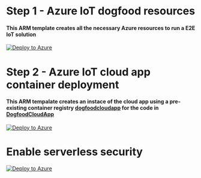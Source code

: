 # Step 1 - Azure IoT dogfood resources
#### This ARM template creates all the necessary Azure resources to run a E2E IoT solution

[![Deploy to Azure](https://aka.ms/deploytoazurebutton)](https://portal.azure.com/#create/Microsoft.Template/uri/https%3A%2F%2Fraw.githubusercontent.com%2Fvinagesh%2Fiotdogfood%2Fmain%2Fsetup.json)

# Step 2 - Azure IoT cloud app container deployment
#### This ARM tempalate creates an instace of the cloud app using a pre-existing container registry [dogfoodcloudapp](https://ms.portal.azure.com/#@microsoft.onmicrosoft.com/resource/subscriptions/d370e64f-339c-46fa-b9c2-da4a4c706ea0/resourceGroups/swIoTShow/providers/Microsoft.ContainerRegistry/registries/swickcontainers/repository) for the code in [DogfoodCloudApp](https://github.com/vinagesh/iotdogfood/tree/main/DogfoodCloudApp)

[![Deploy to Azure](https://aka.ms/deploytoazurebutton)](https://portal.azure.com/#create/Microsoft.Template/uri/https%3A%2F%2Fraw.githubusercontent.com%2Fvinagesh%2Fiotdogfood%2Fmain%2Fcloudappcontainer.json)


# Enable serverless security

[![Deploy to Azure](https://aka.ms/deploytoazurebutton)](https://portal.azure.com/#create/Microsoft.Template/uri/https%3A%2F%2Fraw.githubusercontent.com%2Fvinagesh%2Fiotdogfood%2Fmain%2FrunScript.json)